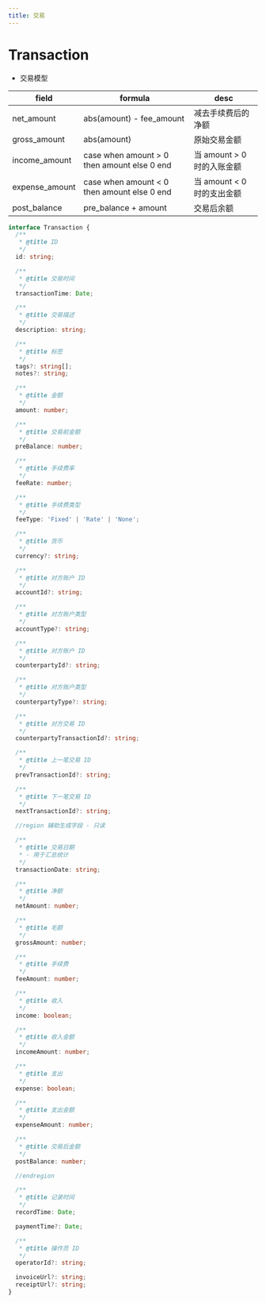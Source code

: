 ```yaml
---
title: 交易
---
```


# Transaction

- 交易模型

| field          | formula                                     | desc                       |
| -------------- | ------------------------------------------- | -------------------------- |
| net_amount     | abs(amount) - fee_amount                    | 减去手续费后的净额         |
| gross_amount   | abs(amount)                                 | 原始交易金额               |
| income_amount  | case when amount > 0 then amount else 0 end | 当 amount > 0 时的入账金额 |
| expense_amount | case when amount < 0 then amount else 0 end | 当 amount < 0 时的支出金额 |
| post_balance   | pre_balance + amount                        | 交易后余额                 |

```ts
interface Transaction {
  /**
   * @title ID
   */
  id: string;

  /**
   * @title 交易时间
   */
  transactionTime: Date;

  /**
   * @title 交易描述
   */
  description: string;

  /**
   * @title 标签
   */
  tags?: string[];
  notes?: string;

  /**
   * @title 金额
   */
  amount: number;

  /**
   * @title 交易前金额
   */
  preBalance: number;

  /**
   * @title 手续费率
   */
  feeRate: number;

  /**
   * @title 手续费类型
   */
  feeType: 'Fixed' | 'Rate' | 'None';

  /**
   * @title 货币
   */
  currency?: string;

  /**
   * @title 对方账户 ID
   */
  accountId?: string;

  /**
   * @title 对方账户类型
   */
  accountType?: string;

  /**
   * @title 对方账户 ID
   */
  counterpartyId?: string;

  /**
   * @title 对方账户类型
   */
  counterpartyType?: string;

  /**
   * @title 对方交易 ID
   */
  counterpartyTransactionId?: string;

  /**
   * @title 上一笔交易 ID
   */
  prevTransactionId?: string;

  /**
   * @title 下一笔交易 ID
   */
  nextTransactionId?: string;

  //region 辅助生成字段 - 只读

  /**
   * @title 交易日期
   * - 用于汇总统计
   */
  transactionDate: string;

  /**
   * @title 净额
   */
  netAmount: number;

  /**
   * @title 毛额
   */
  grossAmount: number;

  /**
   * @title 手续费
   */
  feeAmount: number;

  /**
   * @title 收入
   */
  income: boolean;

  /**
   * @title 收入金额
   */
  incomeAmount: number;

  /**
   * @title 支出
   */
  expense: boolean;

  /**
   * @title 支出金额
   */
  expenseAmount: number;

  /**
   * @title 交易后金额
   */
  postBalance: number;

  //endregion

  /**
   * @title 记录时间
   */
  recordTime: Date;

  paymentTime?: Date;

  /**
   * @title 操作员 ID
   */
  operatorId?: string;

  invoiceUrl?: string;
  receiptUrl?: string;
}
```

